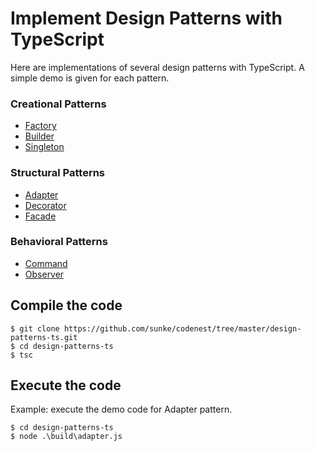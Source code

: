 # Implement Design Patterns with TypeScript #

Here are implementations of several design patterns with TypeScript. 
A simple demo is given for each pattern.

### Creational Patterns ###
* [Factory](https://github.com/sunke/codenest/tree/master/design-patterns-ts/factory.ts)
* [Builder](https://github.com/sunke/codenest/tree/master/design-patterns-ts/builder.ts)
* [Singleton](https://github.com/sunke/codenest/tree/master/design-patterns-ts/singleton.ts)

### Structural Patterns ###
* [Adapter](https://github.com/sunke/codenest/tree/master/design-patterns-ts/adapter.ts)
* [Decorator](https://github.com/sunke/codenest/tree/master/design-patterns-ts/decorator.ts)
* [Facade](https://github.com/sunke/codenest/tree/master/design-patterns-ts/facade.ts)

### Behavioral Patterns ###
* [Command](https://github.com/sunke/codenest/tree/master/design-patterns-ts/command.ts)
* [Observer](https://github.com/sunke/codenest/tree/master/design-patterns-ts/observer.ts)

## Compile the code
```
$ git clone https://github.com/sunke/codenest/tree/master/design-patterns-ts.git
$ cd design-patterns-ts
$ tsc
```

## Execute the code
Example: execute the demo code for Adapter pattern.
```
$ cd design-patterns-ts
$ node .\build\adapter.js
```